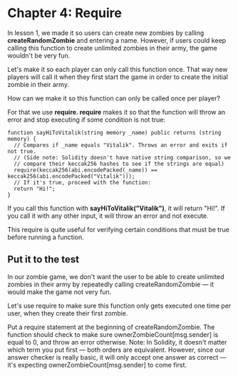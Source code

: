 # Chapter 4: Require
In lesson 1, we made it so users can create new zombies by calling **createRandomZombie** and entering a name. However, if users could keep calling this function to create unlimited zombies in their army, the game wouldn't be very fun.

Let's make it so each player can only call this function once. That way new players will call it when they first start the game in order to create the initial zombie in their army.

How can we make it so this function can only be called once per player?

For that we use **require. require** makes it so that the function will throw an error and stop executing if some condition is not true:
```
function sayHiToVitalik(string memory _name) public returns (string memory) {
  // Compares if _name equals "Vitalik". Throws an error and exits if not true.
  // (Side note: Solidity doesn't have native string comparison, so we
  // compare their keccak256 hashes to see if the strings are equal)
  require(keccak256(abi.encodePacked(_name)) == keccak256(abi.encodePacked("Vitalik")));
  // If it's true, proceed with the function:
  return "Hi!";
}
```
If you call this function with **sayHiToVitalik("Vitalik")**, it will return "Hi!". If you call it with any other input, it will throw an error and not execute.

This require is quite useful for verifying certain conditions that must be true before running a function.

## Put it to the test
In our zombie game, we don't want the user to be able to create unlimited zombies in their army by repeatedly calling createRandomZombie — it would make the game not very fun.

Let's use require to make sure this function only gets executed one time per user, when they create their first zombie.

Put a require statement at the beginning of createRandomZombie. The function should check to make sure ownerZombieCount[msg.sender] is equal to 0, and throw an error otherwise.
Note: In Solidity, it doesn't matter which term you put first — both orders are equivalent. However, since our answer checker is really basic, it will only accept one answer as correct — it's expecting ownerZombieCount[msg.sender] to come first.